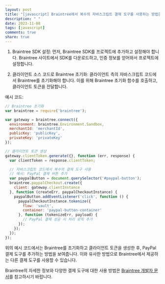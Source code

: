 ```yaml
---
layout: post
title: "[javascript] Braintree에서 복수의 자바스크립트 결제 도구를 사용하는 방법은 무엇인가요?"
description: " "
date: 2023-11-08
tags: [javascript]
comments: true
share: true
---
```


1. Braintree SDK 설정: 먼저, Braintree SDK를 프로젝트에 추가하고 설정해야 합니다. Braintree 사이트에서 SDK를 다운로드하고, 인증 정보를 얻어와서 프로젝트에 설정합니다.

2. 클라이언트 소스 코드로 Braintree 초기화: 클라이언트 측의 자바스크립트 코드에서 Braintree를 초기화해야 합니다. 이를 위해 Braintree 초기화 함수를 호출하고, 클라이언트 토큰을 전달합니다.

예시 코드:

```javascript
// Braintree 초기화
var braintree = require('braintree');

var gateway = braintree.connect({
  environment: braintree.Environment.Sandbox,
  merchantId: 'merchantId',
  publicKey: 'publicKey',
  privateKey: 'privateKey'
});

// 클라이언트 토큰 생성
gateway.clientToken.generate({}, function (err, response) {
  var clientToken = response.clientToken;

  // 자바스크립트 코드에서 복수의 결제 도구 사용
  // 예시: PayPal 결제 버튼 추가
  var paypalButton = document.querySelector('#paypal-button');
  braintree.paypalCheckout.create({
    client: gateway.clientInstance
  }, function (createErr, paypalCheckoutInstance) {
    paypalButton.addEventListener('click', function () {
      paypalCheckoutInstance.tokenize({
        flow: 'vault',
        container: 'paypal-button-container'
      }, function (tokenizeErr, payload) {
        // PayPal 결제 성공 시 처리 로직 추가
      });
    });
  });
});
```

위의 예시 코드에서는 Braintree를 초기화하고 클라이언트 토큰을 생성한 후, PayPal 결제 도구를 추가하는 방법을 보여줍니다. 이와 유사한 방법으로 Braintree에서 제공하는 다른 결제 도구를 사용할 수 있습니다.

Braintree의 자세한 정보와 다양한 결제 도구에 대한 사용 방법은 [Braintree 개발자 문서](https://developers.braintreepayments.com/)를 참고하시기 바랍니다.